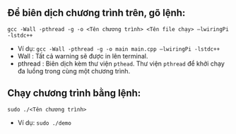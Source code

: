 ## Để biên dịch chương trình trên, gõ lệnh:
`gcc -Wall -pthread -g -o <Tên chương trình> <Tên file chạy> –lwiringPi -lstdc++`
- Ví dụ: `gcc -Wall -pthread -g -o main main.cpp –lwiringPi -lstdc++`
- Wall : Tất cả warning sẽ được in lên terminal.
- pthread : Biên dịch kèm thư viện `pthead`. Thư viện `pthread` để khởi chạy đa luồng trong cùng một chương trình.

## Chạy chương trình bằng lệnh: 
`sudo ./<Tên chương trình>`
- Ví dụ: `sudo ./demo`